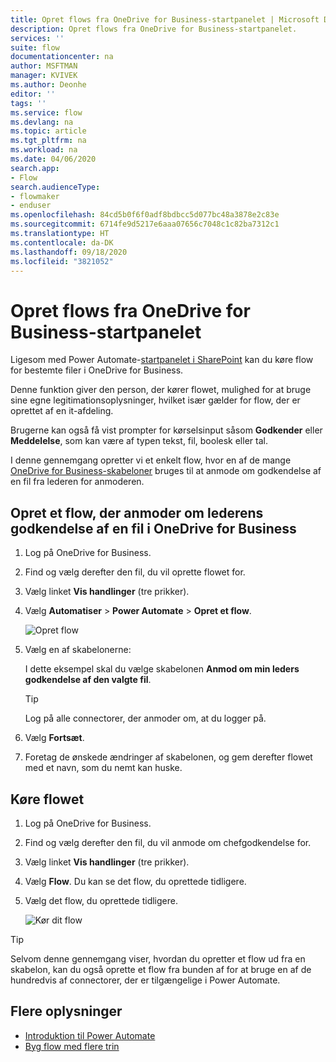 ```yaml
---
title: Opret flows fra OneDrive for Business-startpanelet | Microsoft Docs
description: Opret flows fra OneDrive for Business-startpanelet.
services: ''
suite: flow
documentationcenter: na
author: MSFTMAN
manager: KVIVEK
ms.author: Deonhe
editor: ''
tags: ''
ms.service: flow
ms.devlang: na
ms.topic: article
ms.tgt_pltfrm: na
ms.workload: na
ms.date: 04/06/2020
search.app:
- Flow
search.audienceType:
- flowmaker
- enduser
ms.openlocfilehash: 84cd5b0f6f0adf8bdbcc5d077bc48a3878e2c83e
ms.sourcegitcommit: 6714fe9d5217e6aaa07656c7048c1c82ba7312c1
ms.translationtype: HT
ms.contentlocale: da-DK
ms.lasthandoff: 09/18/2020
ms.locfileid: "3821052"
---
```

# <a name="create-flows-from-the-onedrive-for-business-launch-panel"></a>Opret flows fra OneDrive for Business-startpanelet


Ligesom med Power Automate-[startpanelet i SharePoint](https://flow.microsoft.com/blog/introducing-flow-launch-panel-in-sharepoint-lists-and-libraries/) kan du køre flow for bestemte filer i OneDrive for Business. 

Denne funktion giver den person, der kører flowet, mulighed for at bruge sine egne legitimationsoplysninger, hvilket især gælder for flow, der er oprettet af en it-afdeling. 

Brugerne kan også få vist prompter for kørselsinput såsom **Godkender** eller **Meddelelse**, som kan være af typen tekst, fil, boolesk eller tal.

I denne gennemgang opretter vi et enkelt flow, hvor en af de mange [OneDrive for Business-skabeloner](https://flow.microsoft.com/search/?q=OneDrive) bruges til at anmode om godkendelse af en fil fra lederen for anmoderen.

## <a name="create-a-flow-that-requests-manager-approval-for-a-file-in-onedrive-for-business"></a>Opret et flow, der anmoder om lederens godkendelse af en fil i OneDrive for Business

1. Log på OneDrive for Business.
1. Find og vælg derefter den fil, du vil oprette flowet for.
1. Vælg linket **Vis handlinger** (tre prikker).
1. Vælg **Automatiser** > **Power Automate** > **Opret et flow**.

     ![Opret flow](./media/onedrive-launch-panel/create-flow.png) 

1. Vælg en af skabelonerne:

    I dette eksempel skal du vælge skabelonen **Anmod om min leders godkendelse af den valgte fil**.

     >[!TIP]
     >Log på alle connectorer, der anmoder om, at du logger på.

1. Vælg **Fortsæt**.
1. Foretag de ønskede ændringer af skabelonen, og gem derefter flowet med et navn, som du nemt kan huske.

## <a name="run-the-flow"></a>Køre flowet

1. Log på OneDrive for Business.
1. Find og vælg derefter den fil, du vil anmode om chefgodkendelse for.
1. Vælg linket **Vis handlinger** (tre prikker).
1. Vælg **Flow**. Du kan se det flow, du oprettede tidligere.
1. Vælg det flow, du oprettede tidligere.

     ![Kør dit flow](./media/onedrive-launch-panel/run-flow.png)


>[!TIP]
>Selvom denne gennemgang viser, hvordan du opretter et flow ud fra en skabelon, kan du også oprette et flow fra bunden af for at bruge en af de hundredvis af connectorer, der er tilgængelige i Power Automate.

## <a name="learn-more"></a>Flere oplysninger

- [Introduktion til Power Automate](getting-started.md) 
- [Byg flow med flere trin](multi-step-logic-flow.md)

